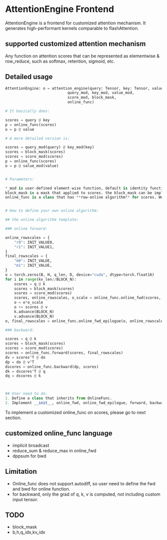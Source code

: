 # AttentionEngine Frontend

AttentionEngine is a frontend for customized attention mechanism. It generates high-performant kernels comparable to flashAttention. 

## supported customized attention mechanism 

Any function on attention scores that can be represented as elementwise & row_reduce, such as softmax, retention, sigmoid, etc.

## Detailed usage

```py
AttentionEngine: o = attention_engine(query: Tensor, key: Tensor, value: Tensor,
                            query_mod, key_mod, value_mod,
                            score_mod, block_mask, 
                            online_func)

# It basically does:

scores = query @ key
p = online_func(scores)
o = p @ value

# A more detailed version is:

scores = query_mod(query) @ key_mod(key)
scores = block_mask(scores)
scores = score_mod(scores)
p = online_func(scores)
o = p @ value_mod(value)


# Parameters:

*_mod is user-defined element-wise function, default is identity function.
block_mask is a mask that applied to scores. the block_mask can be implemented with score_mod, but with block_mask, better performance can be achieved.
online_func is a class that has **row-online algorithm** for scores. We have predefined OnlineSoftmax, online_retention, Identity. User can also define their own online algorithm.


# How to define your own online algorithm:

## the online algorithm template:

### online forward: 

online_rowscales = {
    "r0": INIT_VALUE0,
    "r1": INIT_VALUE1,
} 
final_rowscales = {
    "m0": INIT_VALUE,
    "m1": INIT_VALUE,
}
o = torch.zeros(B, H, q_len, D, device="cuda", dtype=torch.float16)
for i in range(kv_len//BLOCK_N):
    scores = q @ k
    scores = block_mask(scores)
    scores = score_mod(scores)
    scores, online_rowscales, o_scale = online_func.online_fwd(scores, online_rowscales)
    o = o*o_scale
    o += scores @ v
    k.advance(BLOCK_N)
    v.advance(BLOCK_N)
o, final_rowscales = online_func.online_fwd_epilogue(o, online_rowscales)

### backward:

scores = q @ k
scores = block_mask(scores)
scores = score_mod(scores)
scores = online_func.forward(scores, final_rowscales)
dv = scores^T @ do
dp = do @ v^T
dscores = online_func.backward(dp, scores)
dk = dscores^T @ q
dq = dscores @ k



## User need to do:
1. Define a class that inherits from OnlineFunc.
2. Implement __init__, online_fwd, online_fwd_epilogue, forward, backward methods.

```
To implement a customized online_func on scores, please go to next section. 

## customized online_func language

- implicit broadcast
- reduce_sum & reduce_max in online_fwd
- dppsum for bwd

## Limitation
- Online_func does not support autodiff, so user need to define the fwd and bwd for online function.
- for backward, only the grad of q, k, v is computed, not including custom input tensor.

## TODO
- block_mask
- b,h,q_idx,kv_idx

